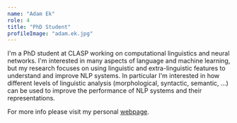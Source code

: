 ```yaml
---
name: "Adam Ek"
role: 4 
title: "PhD Student"
profileImage: "adam.ek.jpg"
---
```

I'm a PhD student at CLASP working on computational linguistics and neural networks. I'm interested in many aspects of language and machine learning, but my research focuses on using linguistic and extra-linguistic features to understand and improve NLP systems. In particular I'm interested in how different levels of linguistic analysis (morphological, syntactic, semantic, ...) can be used to improve the performance of NLP systems and their representations.

For more info please visit my personal [webpage](https://adamlek.github.io/).
